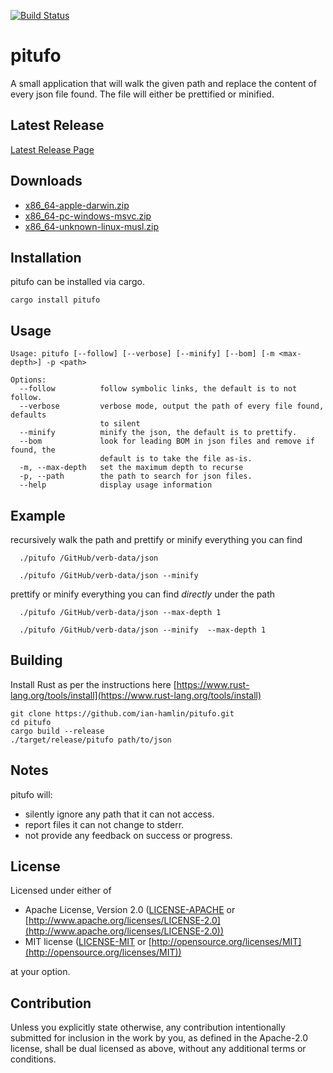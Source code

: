 [![Build Status](https://dev.azure.com/morpork73/pitufo/_apis/build/status/ian-hamlin.pitufo?branchName=master)](https://dev.azure.com/morpork73/pitufo/_build/latest?definitionId=10&branchName=master)

# pitufo

A small application that will walk the given path and replace the content of every json file found.  The file will either be prettified or minified.

## Latest Release

[Latest Release Page][latest-release]

## Downloads

* [x86_64-apple-darwin.zip][mac-release]
* [x86_64-pc-windows-msvc.zip][windows-release]
* [x86_64-unknown-linux-musl.zip][linux-release]

## Installation

pitufo can be installed via cargo.

```console
cargo install pitufo
```

## Usage

```console
Usage: pitufo [--follow] [--verbose] [--minify] [--bom] [-m <max-depth>] -p <path>

Options:
  --follow          follow symbolic links, the default is to not follow.
  --verbose         verbose mode, output the path of every file found, defaults
                    to silent
  --minify          minify the json, the default is to prettify.
  --bom             look for leading BOM in json files and remove if found, the
                    default is to take the file as-is.
  -m, --max-depth   set the maximum depth to recurse
  -p, --path        the path to search for json files.
  --help            display usage information
```

## Example

recursively walk the path and prettify or minify everything you can find

```console
  ./pitufo /GitHub/verb-data/json
```

```console
  ./pitufo /GitHub/verb-data/json --minify
```

prettify or minify everything you can find *directly* under the path

```console
  ./pitufo /GitHub/verb-data/json --max-depth 1
```

```console
  ./pitufo /GitHub/verb-data/json --minify  --max-depth 1
```

## Building

Install Rust as per the instructions here [https://www.rust-lang.org/tools/install](https://www.rust-lang.org/tools/install)

```console
git clone https://github.com/ian-hamlin/pitufo.git
cd pitufo
cargo build --release
./target/release/pitufo path/to/json
```

## Notes

pitufo will:

* silently ignore any path that it can not access.
* report files it can not change to stderr.
* not provide any feedback on success or progress.

## License

Licensed under either of

* Apache License, Version 2.0
   ([LICENSE-APACHE](LICENSE-APACHE) or [http://www.apache.org/licenses/LICENSE-2.0](http://www.apache.org/licenses/LICENSE-2.0))
* MIT license
   ([LICENSE-MIT](LICENSE-MIT) or [http://opensource.org/licenses/MIT](http://opensource.org/licenses/MIT))

at your option.

## Contribution

Unless you explicitly state otherwise, any contribution intentionally submitted
for inclusion in the work by you, as defined in the Apache-2.0 license, shall be
dual licensed as above, without any additional terms or conditions.

[latest-release]: https://github.com/ian-hamlin/pitufo/releases/latest
[mac-release]: https://github.com/ian-hamlin/pitufo/releases/latest/download/x86_64-apple-darwin.zip
[windows-release]: https://github.com/ian-hamlin/pitufo/releases/latest/download/x86_64-pc-windows-msvc.zip
[linux-release]: https://github.com/ian-hamlin/pitufo/releases/latest/download/x86_64-unknown-linux-musl.zip